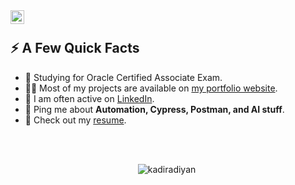 

<a href="https://www.linkedin.com/in/kadiyan/">
  <img align="left" alt="Kadir Adiyan LinkedIn" width="22px" src="https://github.com/kadiradiyan/Git_GroupStudy/blob/master/src/download.png" />
</a>

</br>

<div>
  
  
  <h2>⚡️ A Few Quick Facts</h2>
  <ul>
<!--     <li>🔭 I’m currently working on SDET <a target="_blank" href="https://spaces.qualcomm.com/">Snapdragon Spaces XR Developer Platform</a>.</li> -->
    <li>🧐 Studying for Oracle Certified Associate Exam.</li>
    <li>👨‍💻 Most of my projects are available on <a href="https://github.com/kadiradiyan">my portfolio website</a>.</li>
    <li>📝 I am often active on <a href="https://www.linkedin.com/in/kadiyan/">LinkedIn</a>.</li>
<!--     <li>📝 I regulary write articles on <a href="https:????">my blog</a>.</li> -->
    <li>💬 Ping me about <strong>Automation, Cypress, Postman, and AI stuff</strong>.</li>
    <li>📙 Check out my <a href="https://www.linkedin.com/in/kadiyan/">resume</a>.</li>
   <!-- <li>🎉 Fun Fact: I don't like .</li> -->
  </ul>
</div>

</br>
</br>

<p align="center"> <img src="c/api?username=kadiradiyan&show_icons=true&theme=great-gatsby" alt="kadiradiyan" />

 <img width="0" src="https://visitor-badge.glitch.me/badge?page_id=kadiradiyan.kadiradiyan" />
